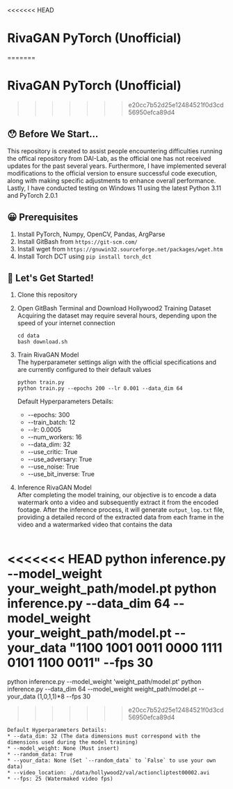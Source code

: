 <<<<<<< HEAD
# RivaGAN PyTorch (Unofficial)
=======
# RivaGAN PyTorch (Unofficial)
>>>>>>> e20cc7b52d25e12484521f0d3cd56950efca89d4

## :hushed: Before We Start...
This repository is created to assist people encountering difficulties running the offical repository from DAI-Lab, as the official one has not received updates for the past several years.
Furthermore, I have implemented several modifications to the official version to ensure successful code execution, along with making specific adjustments to enhance overall performance.
Lastly, I have conducted testing on Windows 11 using the latest Python 3.11 and PyTorch 2.0.1

## :grinning: Prerequisites
1. Install PyTorch, Numpy, OpenCV, Pandas, ArgParse
1. Install GitBash from `https://git-scm.com/`
2. Install wget from `https://gnuwin32.sourceforge.net/packages/wget.htm`
3. Install Torch DCT using `pip install torch_dct`

## :zany_face: Let's Get Started!
1. Clone this repository
2. Open GitBash Terminal and Download Hollywood2 Training Dataset  
   Acquiring the dataset may require several hours, depending upon the speed of your internet connection
   ```
   cd data
   bash download.sh
   ```
4. Train RivaGAN Model  
   The hyperparameter settings align with the official specifications and are currently configured to their default values
   ```
   python train.py 
   python train.py --epochs 200 --lr 0.001 --data_dim 64 
   ```
   Default Hyperparameters Details: 
   * --epochs: 300
   * --train_batch: 12
   * --lr: 0.0005
   * --num_workers: 16
   * --data_dim: 32
   * --use_critic: True
   * --use_adversary: True
   * --use_noise: True
   * --use_bit_inverse: True
5. Inference RivaGAN Model  
   After completing the model training, our objective is to encode a data watermark onto a video and subsequently extract it from the encoded footage. After the inference process, it will generate `output_log.txt` file, providing a detailed record of the extracted data from each frame in the video and a watermarked video that contains the data
   
   ```
<<<<<<< HEAD
   python inference.py --model_weight your_weight_path/model.pt
   python inference.py --data_dim 64 --model_weight your_weight_path/model.pt --your_data "1100 1001 0011 0000 1111 0101 1100 0011" --fps 30
=======
   python inference.py --model_weight 'weight_path/model.pt'
   python inference.py --data_dim 64 --model_weight weight_path/model.pt --your_data (1,0,1,1)*8 --fps 30
>>>>>>> e20cc7b52d25e12484521f0d3cd56950efca89d4
   ```
   Default Hyperparameters Details:    
   * --data_dim: 32 (The data dimensions must correspond with the dimensions used during the model training)
   * --model_weight: None (Must insert)
   * --random_data: True
   * --your_data: None (Set `--random_data` to `False` to use your own data)
   * --video_location: ./data/hollywood2/val/actioncliptest00002.avi
   * --fps: 25 (Watermaked video fps)
